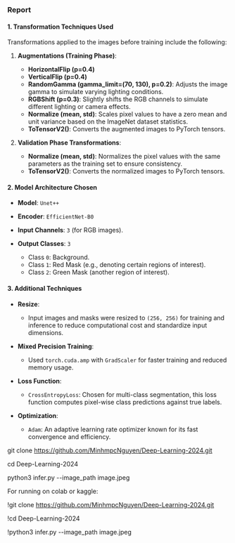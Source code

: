 ### **Report**

#### **1. Transformation Techniques Used**
Transformations applied to the images before training include the following:

1. **Augmentations (Training Phase)**:
   - **HorizontalFlip (p=0.4)**
   - **VerticalFlip (p=0.4)**
   - **RandomGamma (gamma_limit=(70, 130), p=0.2)**: Adjusts the image gamma to simulate varying lighting conditions.
   - **RGBShift (p=0.3)**: Slightly shifts the RGB channels to simulate different lighting or camera effects.
   - **Normalize (mean, std)**: Scales pixel values to have a zero mean and unit variance based on the ImageNet dataset statistics.
   - **ToTensorV2()**: Converts the augmented images to PyTorch tensors.

2. **Validation Phase Transformations**:
   - **Normalize (mean, std)**: Normalizes the pixel values with the same parameters as the training set to ensure consistency.
   - **ToTensorV2()**: Converts the normalized images to PyTorch tensors.

#### **2. Model Architecture Chosen**
- **Model**: `Unet++`

- **Encoder**: `EfficientNet-B0`

- **Input Channels**: `3` (for RGB images).
- **Output Classes**: `3`
  - Class `0`: Background.
  - Class `1`: Red Mask (e.g., denoting certain regions of interest).
  - Class `2`: Green Mask (another region of interest).

#### **3. Additional Techniques**
- **Resize**:
  - Input images and masks were resized to `(256, 256)` for training and inference to reduce computational cost and standardize input dimensions.
  
- **Mixed Precision Training**:
  - Used `torch.cuda.amp` with `GradScaler` for faster training and reduced memory usage.

- **Loss Function**:
  - `CrossEntropyLoss`: Chosen for multi-class segmentation, this loss function computes pixel-wise class predictions against true labels.

- **Optimization**:
  - `Adam`: An adaptive learning rate optimizer known for its fast convergence and efficiency.

git clone https://github.com/MinhmpcNguyen/Deep-Learning-2024.git

cd Deep-Learning-2024

python3 infer.py --image_path image.jpeg

For running on colab or kaggle:

!git clone https://github.com/MinhmpcNguyen/Deep-Learning-2024.git

!cd Deep-Learning-2024

!python3 infer.py --image_path image.jpeg
